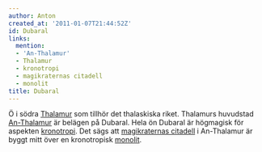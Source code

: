 ```yaml
---
author: Anton
created_at: '2011-01-07T21:44:52Z'
id: Dubaral
links:
  mention:
  - 'An-Thalamur'
  - Thalamur
  - kronotropi
  - magikraternas citadell
  - monolit
title: Dubaral
---
```


Ö i södra [Thalamur] som tillhör det thalaskiska riket. Thalamurs huvudstad [An-Thalamur] är belägen
på Dubaral. Hela ön Dubaral är högmagisk för aspekten [kronotropi]. Det sägs att [magikraternas
citadell] i An-Thalamur är byggt mitt över en kronotropisk [monolit].

  [Thalamur]: Thalamur
  [An-Thalamur]: An-Thalamur
  [kronotropi]: kronotropi
  [magikraternas citadell]: magikraternas_citadell
  [monolit]: monolit
